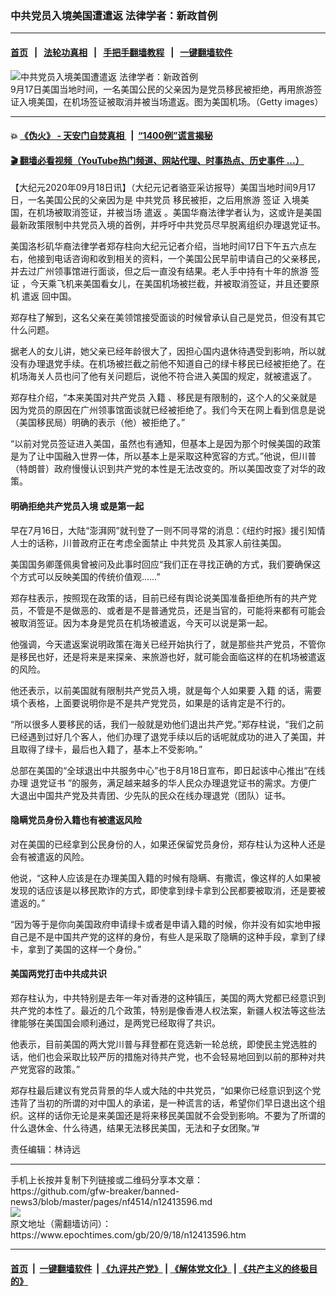### 中共党员入境美国遭遣返 法律学者：新政首例
------------------------

#### [首页](https://github.com/gfw-breaker/banned-news3/blob/master/README.md) &nbsp;&nbsp;|&nbsp;&nbsp; [法轮功真相](https://github.com/begood0513/basic/blob/master/README.md)  &nbsp;&nbsp;|&nbsp;&nbsp; [手把手翻墙教程](https://github.com/gfw-breaker/guides/wiki)  &nbsp;&nbsp;|&nbsp;&nbsp; [一键翻墙软件](https://github.com/gfw-breaker/nogfw/blob/master/README.md)  



<div><img alt="中共党员入境美国遭遣返 法律学者：新政首例" class="attachment-djy_600_400 size-djy_600_400 wp-post-image" src="https://i.epochtimes.com/assets/uploads/2012/10/1210042117461949-600x400.jpg"/>
<div class="caption">
 9月17日美国当地时间，一名美国公民的父亲因为是党员移民被拒绝，再用旅游签证入境美国，在机场签证被取消并被当场遣返。图为美国机场。（Getty images）
</div></div><hr/>

#### 💥 [《伪火》 - 天安门自焚真相 ](http://158.247.195.190:10000/videos/blog/weihuo.html)&nbsp; |&nbsp; [“1400例”谎言揭秘  ](http://158.247.195.190:10000/videos/blog/jiexi1400.html)

#### [ 🎬  翻墙必看视频（YouTube热门频道、网站代理、时事热点、历史事件 ...）](https://github.com/gfw-breaker/links/blob/master/banned.md)

<div><p>
 【大纪元2020年09月18日讯】（大纪元记者骆亚采访报导）美国当地时间9月17日，一名美国公民的父亲因为是
 <ok href="https://www.epochtimes.com/gb/tag/%E4%B8%AD%E5%85%B1%E5%85%9A%E5%91%98.html">
  中共党员
 </ok>
 移民被拒，之后用旅游
 <ok href="https://www.epochtimes.com/gb/tag/%E7%AD%BE%E8%AF%81.html">
  签证
 </ok>
 入境美国，在机场被取消签证，并被当场
 <ok href="https://www.epochtimes.com/gb/tag/%E9%81%A3%E8%BF%94.html">
  遣返
 </ok>
 。美国华裔法律学者认为，这或许是美国最新政策限制中共党员入境的首例，并呼吁中共党员尽早脱离组织办理退党证书。
</p>
<p>
 美国洛杉矶华裔法律学者郑存柱向大纪元记者介绍，当地时间17日下午五六点左右，他接到电话咨询和收到相关的资料，一个美国公民早前申请自己的父亲移民，并去过广州领事馆进行面谈，但之后一直没有结果。老人手中持有十年的旅游
 <ok href="https://www.epochtimes.com/gb/tag/%E7%AD%BE%E8%AF%81.html">
  签证
 </ok>
 ，今天乘飞机来美国看女儿，在美国机场被拦截，并被取消签证，并且还要原机
 <ok href="https://www.epochtimes.com/gb/tag/%E9%81%A3%E8%BF%94.html">
  遣返
 </ok>
 回中国。
</p>
<p>
 郑存柱了解到，这名父亲在美领馆接受面谈的时候曾承认自己是党员，但没有其它什么问题。
</p>
<p>
 据老人的女儿讲，她父亲已经年龄很大了，因担心国内退休待遇受到影响，所以就没有办理退党手续。在机场被拦截之前他不知道自己的绿卡移民已经被拒绝了。在机场海关人员也问了他有关问题后，说他不符合进入美国的规定，就被遣返了。
</p>
<p>
 郑存柱介绍，“本来美国对共产党员
 <ok href="https://www.epochtimes.com/gb/tag/%E5%85%A5%E7%B1%8D.html">
  入籍
 </ok>
 、移民是有限制的，这个人的父亲就是因为党员的原因在广州领事馆面谈就已经被拒绝了。我们今天在网上看到信息是说（美国移民局）明确的表示（他）被拒绝了。”
</p>
<p>
 “以前对党员签证进入美国，虽然也有通知，但基本上是因为那个时候美国的政策是为了让中国融入世界一体，所以基本上是采取这种宽容的方式。”他说，但川普（特朗普）政府慢慢认识到共产党的本性是无法改变的。所以美国改变了对华的政策。
</p>
<h4>
 明确拒绝共产党员入境 或是第一起
</h4>
<p>
 早在7月16日，大陆“澎湃网”就刊登了一则不同寻常的消息：《纽约时报》援引知情人士的话称，川普政府正在考虑全面禁止
 <ok href="https://www.epochtimes.com/gb/tag/%E4%B8%AD%E5%85%B1%E5%85%9A%E5%91%98.html">
  中共党员
 </ok>
 及其家人前往美国。
</p>
<p>
 美国国务卿蓬佩奥曾被问及此事时回应“我们正在寻找正确的方式，我们要确保这个方式可以反映美国的传统价值观……”
</p>
<p>
 郑存柱表示，按照现在政策的话，目前已经有舆论说美国准备拒绝所有的共产党员，不管是不是做恶的、或者是不是普通党员，还是当官的，可能将来都有可能会被取消签证。因为本身是党员在机场被遣返，今天可以说是第一起。
</p>
<p>
 他强调，今天遣返案说明政策在海关已经开始执行了，就是那些共产党员，不管你是移民也好，还是将来是来探亲、来旅游也好，就可能会面临这样的在机场被遣返的风险。
</p>
<p>
 他还表示，以前美国就有限制共产党员入境，就是每个人如果要
 <ok href="https://www.epochtimes.com/gb/tag/%E5%85%A5%E7%B1%8D.html">
  入籍
 </ok>
 的话，需要填个表格，上面要说明你是不是共产党党员，如果是的话肯定是不行的。
</p>
<p>
 “所以很多人要移民的话，我们一般就是劝他们退出共产党。”郑存柱说，“我们之前已经遇到过好几个客人，他们办理了退党手续以后的话呢就成功的进入了美国，并且取得了绿卡，最后也入籍了，基本上不受影响。”
</p>
<p>
 总部在美国的“全球退出中共服务中心”也于8月18日宣布，即日起该中心推出“在线办理
 <ok href="https://www.epochtimes.com/gb/tag/%E9%80%80%E5%85%9A%E8%AF%81%E4%B9%A6.html">
  退党证书
 </ok>
 ”的服务，满足越来越多的华人民众办理退党证书的需求。方便广大退出中国共产党及共青团、少先队的民众在线办理退党（团队）证书。
</p>
<h4>
 隐瞒党员身份入籍也有被遣返风险
</h4>
<p>
 对在美国的已经拿到公民身份的人，如果还保留党员身份，郑存柱认为这种人还是会有被遣返的风险。
</p>
<p>
 他说，“这种人应该是在办理美国入籍的时候有隐瞒、有撒谎，像这样的人如果被发现的话应该是以移民欺诈的方式，即使拿到绿卡拿到公民都要被取消，还是要被遣返的。”
</p>
<p>
 “因为等于是你向美国政府申请绿卡或者是申请入籍的时候，你并没有如实地申报自己是不是中国共产党的这样的身份，有些人是采取了隐瞒的这种手段，拿到了绿卡，拿到了美国的这样一个身份。”
</p>
<h4>
 美国两党打击中共成共识
</h4>
<p>
 郑存柱认为，中共特别是去年一年对香港的这种镇压，美国的两大党都已经意识到共产党的本性了。最近的几个政策，特别是像香港人权法案，新疆人权法等这些法律能够在美国国会顺利通过，是两党已经取得了共识。
</p>
<p>
 他表示，目前美国的两大党川普与拜登都在竞选新一轮总统，即使民主党选胜的话，他们也会采取比较严厉的措施对待共产党，也不会轻易地回到以前的那种对共产党宽容的政策。”
</p>
<p>
 郑存柱最后建议有党员背景的华人或大陆的中共党员，“如果你已经意识到这个党违背了当初的所谓的对中国人的承诺，是一种谎言的话，希望你们早日退出这个组织。这样的话你无论是来美国还是将来移民美国就不会受到影响。不要为了所谓的什么退休金、什么待遇，结果无法移民美国，无法和子女团聚。”#
</p>
<p>
 责任编辑：林诗远
</p>
</div>
<hr/>
手机上长按并复制下列链接或二维码分享本文章：<br/>
https://github.com/gfw-breaker/banned-news3/blob/master/pages/nf4514/n12413596.md <br/>
<a href='https://github.com/gfw-breaker/banned-news3/blob/master/pages/nf4514/n12413596.md'><img src='https://github.com/gfw-breaker/banned-news3/blob/master/pages/nf4514/n12413596.md.png'/></a> <br/>
原文地址（需翻墙访问）：https://www.epochtimes.com/gb/20/9/18/n12413596.htm


------------------------
#### [首页](https://github.com/gfw-breaker/banned-news3/blob/master/README.md) &nbsp;|&nbsp; [一键翻墙软件](https://github.com/gfw-breaker/nogfw/blob/master/README.md) &nbsp;| [《九评共产党》](https://github.com/gfw-breaker/9ping.md/blob/master/README.md#九评之一评共产党是什么) | [《解体党文化》](https://github.com/gfw-breaker/jtdwh.md/blob/master/README.md) | [《共产主义的终极目的》](https://github.com/gfw-breaker/gczydzjmd.md/blob/master/README.md)


<img src='http://gfw-breaker.win/banned-news3/pages/nf4514/n12413596.md' width='0px' height='0px'/>